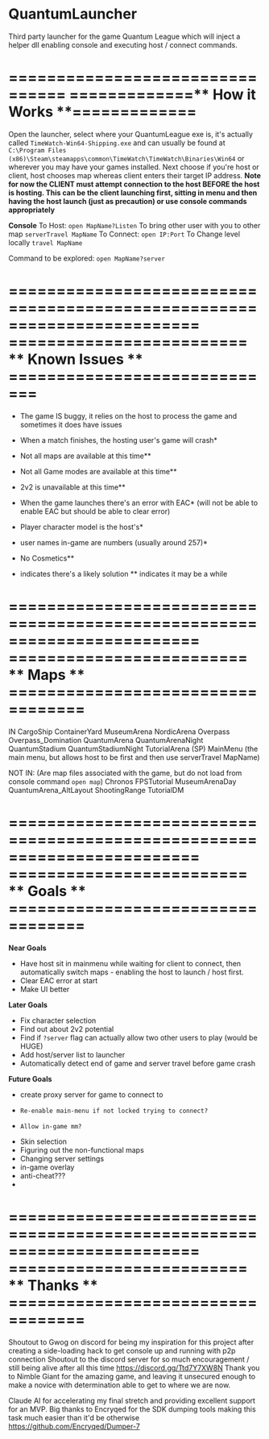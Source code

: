 # QuantumLauncher
Third party launcher for the game Quantum League which will inject a helper dll enabling console and executing host / connect commands.

================================
=============** How it Works **=============
================================
Open the launcher, select where your QuantumLeague exe is, it's actually called ```TimeWatch-Win64-Shipping.exe``` and can usually be found at ```C:\Program Files (x86)\Steam\steamapps\common\TimeWatch\TimeWatch\Binaries\Win64``` or wherever you may have your games installed.
Next choose if you're host or client, host chooses map whereas client enters their target IP address.
**Note for now the CLIENT must attempt connection to the host BEFORE the host is hosting. This can be the client launching first, sitting in menu and then having the host launch (just as precaution) or use console commands appropriately**

**Console**
To Host:
```open MapName?Listen```
To bring other user with you to other map
```serverTravel MapName```
To Connect:
```open IP:Port```
To Change level locally
```travel MapName```


Command to be explored:
```open MapName?server```

========================================================================
=========================  ** Known Issues **  =============================
========================================================================
- The game IS buggy, it relies on the host to process the game and sometimes it does have issues

- When a match finishes, the hosting user's game will crash*
- Not all maps are available at this time**
- Not all Game modes are available at this time**
- 2v2 is unavailable at this time**
- When the game launches there's an error with EAC* (will not be able to enable EAC but should be able to clear error)
- Player character model is the host's*
- user names in-game are numbers (usually around 257)*
- No Cosmetics**


* indicates there's a likely solution
** indicates it may be a while

========================================================================
=========================  ** Maps **  ==================================
========================================================================
IN
CargoShip
ContainerYard
MuseumArena
NordicArena
Overpass
Overpass_Domination
QuantumArena
QuantumArenaNight
QuantumStadium
QuantumStadiumNight
TutorialArena (SP)
MainMenu (the main menu, but allows host to be first and then use serverTravel MapName)

NOT IN: (Are map files associated with the game, but do not load from console command ```open map```)
Chronos
FPSTutorial
MuseumArenaDay
QuantumArena_AltLayout
ShootingRange
TutorialDM

========================================================================
=========================  ** Goals **  ==================================
========================================================================

**Near Goals**
- Have host sit in mainmenu while waiting for client to connect, then automatically switch maps - enabling the host to launch / host first.
- Clear EAC error at start
- Make UI better


**Later Goals**
- Fix character selection
- Find out about 2v2 potential
- Find if ```?server``` flag can actually allow two other users to play (would be HUGE)
- Add host/server list to launcher
- Automatically detect end of game and server travel before game crash


**Future Goals**
- create proxy server for game to connect to
-     Re-enable main-menu if not locked trying to connect?
-     Allow in-game mm?
- Skin selection
- Figuring out the non-functional maps
- Changing server settings
- in-game overlay
- anti-cheat???
- 


========================================================================
=========================  ** Thanks **  ==================================
========================================================================

Shoutout to Gwog on discord for being my inspiration for this project after creating a side-loading hack to get console up and running with p2p connection
Shoutout to the discord server for so much encouragement / still being alive after all this time https://discord.gg/Ttd7Y7XW8N
Thank you to Nimble Giant for the amazing game, and leaving it unsecured enough to make a novice with determination able to get to where we are now.

Claude AI for accelerating my final stretch and providing excellent support for an MVP.
Big thanks to Encryqed for the SDK dumping tools making this task much easier than it'd be otherwise https://github.com/Encryqed/Dumper-7
